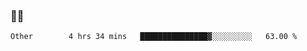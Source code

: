 ### 👨‍💻

<!--START_SECTION:waka-->

```text
Other        4 hrs 34 mins   ███████████████▓░░░░░░░░░   63.00 %
```

<!--END_SECTION:waka-->
